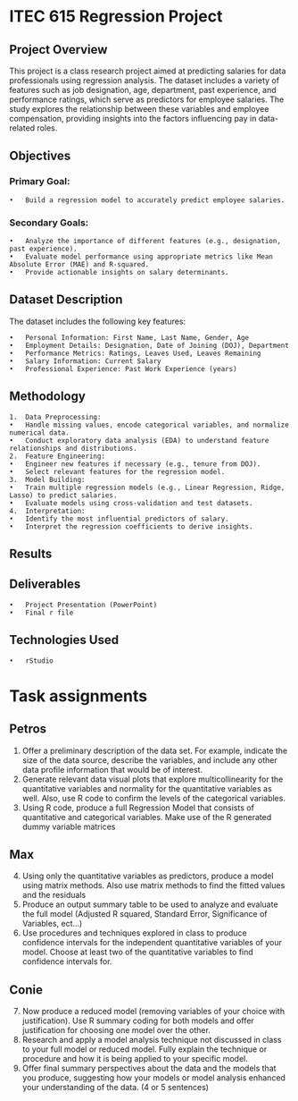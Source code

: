 # ITEC 615 Regression Project
## Project Overview

This project is a class research project aimed at predicting salaries for data professionals using regression analysis. The dataset includes a variety of features such as job designation, age, department, past experience, and performance ratings, which serve as predictors for employee salaries. The study explores the relationship between these variables and employee compensation, providing insights into the factors influencing pay in data-related roles.

## Objectives
### Primary Goal:
    •	Build a regression model to accurately predict employee salaries.

### Secondary Goals:
    •	Analyze the importance of different features (e.g., designation, past experience).
    •	Evaluate model performance using appropriate metrics like Mean Absolute Error (MAE) and R-squared.
    •	Provide actionable insights on salary determinants.

## Dataset Description

The dataset includes the following key features:

    •	Personal Information: First Name, Last Name, Gender, Age
    •	Employment Details: Designation, Date of Joining (DOJ), Department
    •	Performance Metrics: Ratings, Leaves Used, Leaves Remaining
    •	Salary Information: Current Salary
    •	Professional Experience: Past Work Experience (years)

## Methodology

    1.	Data Preprocessing:
    •	Handle missing values, encode categorical variables, and normalize numerical data.
    •	Conduct exploratory data analysis (EDA) to understand feature relationships and distributions.
    2.	Feature Engineering:
    •	Engineer new features if necessary (e.g., tenure from DOJ).
    •	Select relevant features for the regression model.
    3.	Model Building:
    •	Train multiple regression models (e.g., Linear Regression, Ridge, Lasso) to predict salaries.
    •	Evaluate models using cross-validation and test datasets.
    4.	Interpretation:
    •	Identify the most influential predictors of salary.
    •	Interpret the regression coefficients to derive insights.

## Results

## Deliverables
    •	Project Presentation (PowerPoint)
    •	Final r file
    
## Technologies Used
    •	rStudio
    
# Task assignments

## Petros
  1. Offer a preliminary description of the data set. For example, indicate the size of the data source, describe the variables, and include any other data profile information that would be of interest.
  2. Generate relevant data visual plots that explore multicollinearity for the quantitative variables and normality for the quantitative variables as well.  Also, use R code to confirm the levels of the categorical variables.
  3. Using R code, produce a full Regression Model that consists of quantitative and categorical variables.  Make use of the R generated dummy variable matrices

## Max
  4. Using only the quantitative variables as predictors, produce a model using matrix methods. Also use matrix methods to find the fitted values and the residuals
  5. Produce an output summary table to be used to analyze and evaluate the full model (Adjusted R squared, Standard Error, Significance of Variables, ect…)
  6. Use procedures and techniques explored in class to produce confidence intervals for the independent quantitative variables of your model. Choose at least two of the quantitative variables to find confidence intervals for.

## Conie
  7. Now produce a reduced model (removing variables of your choice with justification). Use R summary coding for both models and offer justification for choosing one model over the other.
  8. Research and apply a model analysis technique not discussed in class to your full model or reduced model.  Fully explain the technique or procedure and how it is being applied to your specific model.
  9. Offer final summary perspectives about the data and the models that you produce, suggesting how your models or model analysis enhanced your understanding of the data.   (4 or 5 sentences)
